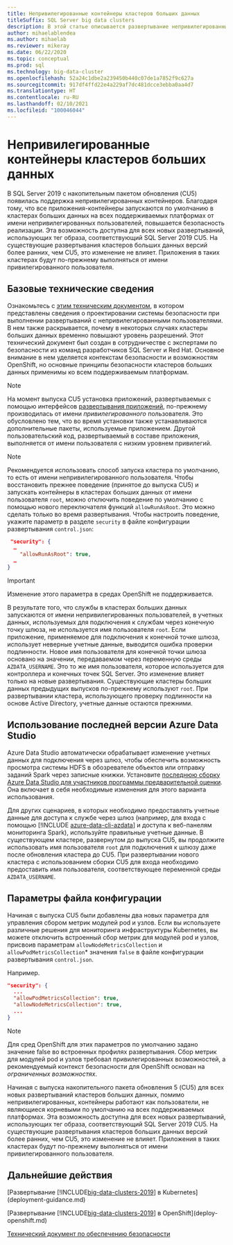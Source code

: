 ```yaml
---
title: Непривилегированные контейнеры кластеров больших данных
titleSuffix: SQL Server big data clusters
description: В этой статье описывается развертывание непривилегированных контейнеров в кластерах больших данных SQL Server.
author: mihaelablendea
ms.author: mihaelab
ms.reviewer: mikeray
ms.date: 06/22/2020
ms.topic: conceptual
ms.prod: sql
ms.technology: big-data-cluster
ms.openlocfilehash: 52a24c1dbe2a239450b440c07de1a7852f9c627a
ms.sourcegitcommit: 917df4ffd22e4a229af7dc481dcce3ebba0aa4d7
ms.translationtype: HT
ms.contentlocale: ru-RU
ms.lasthandoff: 02/10/2021
ms.locfileid: "100046044"
---
```

# <a name="non-root-big-data-clusters-containers"></a>Непривилегированные контейнеры кластеров больших данных

В SQL Server 2019 с накопительным пакетом обновления (CU5) появилась поддержка непривилегированных контейнеров. Благодаря тому, что все приложения-контейнеры запускаются по умолчанию в кластерах больших данных на всех поддерживаемых платформах от имени непривилегированных пользователей, повышается безопасность реализации. Эта возможность доступна для всех новых развертываний, использующих тег образа, соответствующий SQL Server 2019 CU5. На существующие развертывания кластеров больших данных версий более ранних, чем CU5, это изменение не влияет. Приложения в таких кластерах будут по-прежнему выполняться от имени привилегированного пользователя. 

## <a name="technical-background"></a>Базовые технические сведения

Ознакомьтесь с [этим техническим документом](https://aka.ms/sql-bdc-openshift-security), в котором представлены сведения о проектировании системы безопасности при выполнении развертываний с непривилегированными пользователями. В нем также раскрывается, почему в некоторых случаях кластеры больших данных временно повышают уровень разрешений. Этот технический документ был создан в сотрудничестве с экспертами по безопасности из команд разработчиков SQL Server и Red Hat. Основное внимание в нем уделяется контекстам безопасности и возможностям OpenShift, но основные принципы безопасности кластеров больших данных применимы ко всем поддерживаемым платформам.

> [!NOTE]
> На момент выпуска CU5 установка приложений, развертываемых с помощью интерфейсов [развертывания приложений](concept-application-deployment.md), по-прежнему производилась от имени *привилегированного* пользователя. Это обусловлено тем, что во время установки также устанавливаются дополнительные пакеты, используемые приложением. Другой пользовательский код, развертываемый в составе приложения, выполняется от имени пользователя с низким уровнем привилегий. 

> [!NOTE]
> Рекомендуется использовать способ запуска кластера по умолчанию, то есть от имени непривилегированного пользователя. Чтобы восстановить прежнее поведение (принятое до выпуска CU5) и запускать контейнеры в кластерах больших данных от имени пользователя `root`, можно отключить поведение по умолчанию с помощью нового переключателя функций `allowRunAsRoot`. Это можно сделать только во время развертывания. Чтобы настроить поведение, укажите параметр в разделе `security` в файле конфигурации развертывания `control.json`:

```json
 "security": {
  …
    "allowRunAsRoot": true,
  …
}
```

> [!IMPORTANT]
> Изменение этого параметра в средах OpenShift не поддерживается.

В результате того, что службы в кластерах больших данных запускаются от имени непривилегированных пользователей, в учетных данных, используемых для подключения к службам через конечную точку шлюза, не используется имя пользователя `root`. Если приложение, применяемое для подключения к конечной точке шлюза, использует неверные учетные данные, выводится ошибка проверки подлинности. Новое имя пользователя для конечной точки шлюза основано на значении, передаваемом через переменную среды `AZDATA_USERNAME`. Это то же имя пользователя, которое используется для контроллера и конечных точек SQL Server. Это изменение влияет только на новые развертывания. Существующие кластеры больших данных предыдущих выпусков по-прежнему используют `root`. При развертывании кластера, использующего проверку подлинности на основе Active Directory, учетные данные остаются прежними. 

## <a name="use-the-latest-azure-data-studio"></a>Использование последней версии Azure Data Studio

Azure Data Studio автоматически обрабатывает изменение учетных данных для подключения через шлюз, чтобы обеспечить возможность просмотра системы HDFS в обозревателе объектов или отправку заданий Spark через записные книжки. Установите [последнюю сборку Azure Data Studio для участников программы предварительной оценки](../azure-data-studio/download-azure-data-studio.md#download-insiders-build-of-azure-data-studio). Она включает в себя необходимые изменения для этого варианта использования.

Для других сценариев, в которых необходимо предоставлять учетные данные для доступа к службе через шлюз (например, для входа с помощью [!INCLUDE [azure-data-cli-azdata](../includes/azure-data-cli-azdata.md)] и доступа к веб-панелям мониторинга Spark), используйте правильные учетные данные. В существующем кластере, развернутом до выпуска CU5, вы продолжите использовать имя пользователя `root` для подключения к шлюзу даже после обновления кластера до CU5. При развертывании нового кластера с использованием сборки CU5 для входа необходимо предоставить имя пользователя, соответствующее переменной среды `AZDATA_USERNAME`.

## <a name="configuration-file-switches"></a>Параметры файла конфигурации

Начиная с выпуска CU5 были добавлены два новых параметра для управления сбором метрик модулей pod и узлов. Если вы используете различные решения для мониторинга инфраструктуры Kubernetes, вы можете отключить встроенный сбор метрик для модулей pod и узлов, присвоив параметрам `allowNodeMetricsCollection` и `allowPodMetricsCollection`* значения `false` в файле конфигурации развертывания `control.json`. 

Например. 

```json
"security": {
  ...
  "allowPodMetricsCollection": true,
  "allowNodeMetricsCollection": true,
  ...
}
```

> [!NOTE]
> Для сред OpenShift для этих параметров по умолчанию задано значение false во встроенных профилях развертывания. Сбор метрик для модулей pod и узлов требовал привилегированных возможностей, а рекомендуемый контекст безопасности для OpenShift основан на *ограниченных возможностях*.

Начиная с выпуска накопительного пакета обновления 5 (CU5) для всех новых развертываний кластеров больших данных, помимо непривилегированных, контейнеры работают как пользователи, не являющиеся корневыми по умолчанию на всех поддерживаемых платформах. Эта возможность доступна для всех новых развертываний, использующих тег образа, соответствующий SQL Server 2019 CU5. На существующие развертывания кластеров больших данных версий более ранних, чем CU5, это изменение не влияет. Приложения в таких кластерах будут по-прежнему выполняться от имени привилегированного пользователя.

## <a name="next-steps"></a>Дальнейшие действия
[Развертывание [!INCLUDE[big-data-clusters-2019](../includes/ssbigdataclusters-ss-nover.md)] в Kubernetes](deployment-guidance.md)

[Развертывание [!INCLUDE[big-data-clusters-2019](../includes/ssbigdataclusters-ss-nover.md)] в OpenShift](deploy-openshift.md)

[Технический документ по обеспечению безопасности](https://aka.ms/sql-bdc-openshift-security)
